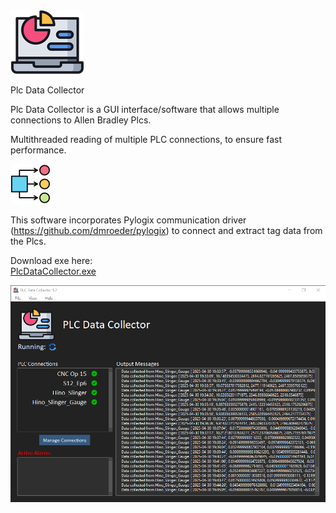 
<img src=".//src//gui//imgs//data_icon.png">

Plc Data Collector

Plc Data Collector is a GUI interface/software that allows multiple connections to Allen Bradley Plcs.

Multithreaded reading of multiple PLC connections, to ensure fast performance. 

<img src=".//src//gui//imgs//parallel.png">

This software incorporates Pylogix communication driver (https://github.com/dmroeder/pylogix) to connect and extract tag data from the Plcs. 

Download exe here: \
[PlcDataCollector.exe](https://github.com/sillycrackers/PlcDataCollector/raw/refs/heads/master/dist/PlcDataCollector.zip)


<img src=".//src//gui//imgs//screenshot.png">
